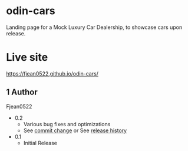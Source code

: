 # odin-cars

Landing page for a Mock Luxury Car Dealership, to showcase cars upon release.

# Live site
https://fjean0522.github.io/odin-cars/

## 1 Author
Fjean0522

* 0.2
    * Various bug fixes and optimizations
    * See [commit change]() or See [release history]()
* 0.1
    * Initial Release
